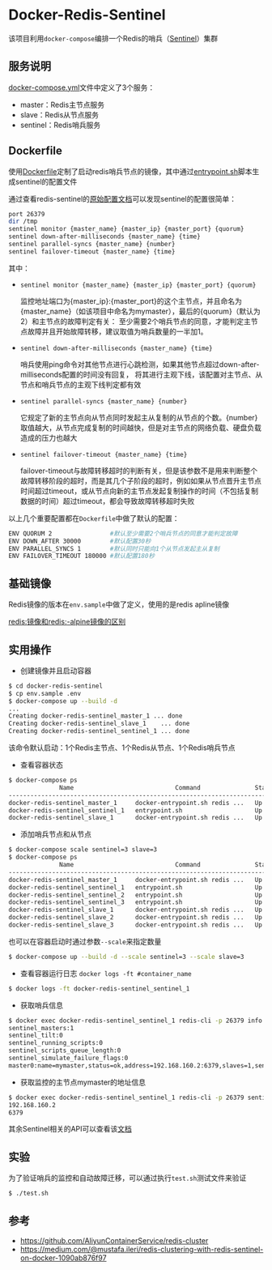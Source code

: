 Docker-Redis-Sentinel
====
该项目利用`docker-compose`编排一个Redis的哨兵（[Sentinel][1]）集群

服务说明
---
[docker-compose.yml][2]文件中定义了3个服务：

* master：Redis主节点服务
* slave：Redis从节点服务
* sentinel：Redis哨兵服务

Dockerfile
---
使用[Dockerfile][3]定制了启动redis哨兵节点的镜像，其中通过[entrypoint.sh][4]脚本生成sentinel的配置文件

通过查看redis-sentinel的[原始配置文档][5]可以发现sentinel的配置很简单：

```sh
port 26379
dir /tmp
sentinel monitor {master_name} {master_ip} {master_port} {quorum}
sentinel down-after-milliseconds {master_name} {time}
sentinel parallel-syncs {master_name} {number}
sentinel failover-timeout {master_name} {time}
```

其中：
* `sentinel monitor {master_name} {master_ip} {master_port} {quorum}` 

    监控地址端口为{master_ip}:{master_port}的这个主节点，并且命名为{master_name}（如该项目中命名为mymaster），最后的{quorum}（默认为2）和主节点的故障判定有关：
    至少需要2个哨兵节点的同意，才能判定主节点故障并且开始故障转移，建议取值为哨兵数量的一半加1。

* `sentinel down-after-milliseconds {master_name} {time}`

    哨兵使用ping命令对其他节点进行心跳检测，如果其他节点超过down-after-milliseconds配置的时间没有回复，
    将其进行主观下线，该配置对主节点、从节点和哨兵节点的主观下线判定都有效

* `sentinel parallel-syncs {master_name} {number}`

    它规定了新的主节点向从节点同时发起主从复制的从节点的个数。{number}取值越大，从节点完成复制的时间越快，但是对主节点的网络负载、硬盘负载造成的压力也越大

* `sentinel failover-timeout {master_name} {time}`

    failover-timeout与故障转移超时的判断有关，但是该参数不是用来判断整个故障转移阶段的超时，而是其几个子阶段的超时，例如如果从节点晋升主节点时间超过timeout，或从节点向新的主节点发起复制操作的时间（不包括复制数据的时间）超过timeout，都会导致故障转移超时失败

以上几个重要配置都在`Dockerfile`中做了默认的配置：

```sh
ENV QUORUM 2                #默认至少需要2个哨兵节点的同意才能判定故障
ENV DOWN_AFTER 30000        #默认配置30秒
ENV PARALLEL_SYNCS 1        #默认同时只能向1个从节点发起主从复制
ENV FAILOVER_TIMEOUT 180000 #默认配置180秒
```

基础镜像
---
Redis镜像的版本在`env.sample`中做了定义，使用的是redis apline镜像

[redis:<version>镜像和redis:<version>-alpine镜像的区别][6]
 
实用操作
---

* 创建镜像并且启动容器

```sh
$ cd docker-redis-sentinel
$ cp env.sample .env
$ docker-compose up --build -d
...
Creating docker-redis-sentinel_master_1 ... done
Creating docker-redis-sentinel_slave_1    ... done
Creating docker-redis-sentinel_sentinel_1 ... done
```

该命令默认启动：1个Redis主节点、1个Redis从节点、1个Redis哨兵节点

* 查看容器状态

```sh
$ docker-compose ps
              Name                            Command               State          Ports
-----------------------------------------------------------------------------------------------
docker-redis-sentinel_master_1     docker-entrypoint.sh redis ...   Up      6379/tcp
docker-redis-sentinel_sentinel_1   entrypoint.sh                    Up      26379/tcp, 6379/tcp
docker-redis-sentinel_slave_1      docker-entrypoint.sh redis ...   Up      6379/tcp
```

* 添加哨兵节点和从节点

```sh
$ docker-compose scale sentinel=3 slave=3
$ docker-compose ps
              Name                            Command               State          Ports
-----------------------------------------------------------------------------------------------
docker-redis-sentinel_master_1     docker-entrypoint.sh redis ...   Up      6379/tcp
docker-redis-sentinel_sentinel_1   entrypoint.sh                    Up      26379/tcp, 6379/tcp
docker-redis-sentinel_sentinel_2   entrypoint.sh                    Up      26379/tcp, 6379/tcp
docker-redis-sentinel_sentinel_3   entrypoint.sh                    Up      26379/tcp, 6379/tcp
docker-redis-sentinel_slave_1      docker-entrypoint.sh redis ...   Up      6379/tcp
docker-redis-sentinel_slave_2      docker-entrypoint.sh redis ...   Up      6379/tcp
docker-redis-sentinel_slave_3      docker-entrypoint.sh redis ...   Up      6379/tcp
```

也可以在容器启动时通过参数`--scale`来指定数量

```sh
$ docker-compose up --build -d --scale sentinel=3 --scale slave=3
```


* 查看容器运行日志 `docker logs -ft #container_name`

```sh
$ docker logs -ft docker-redis-sentinel_sentinel_1
```

* 获取哨兵信息

```sh
$ docker exec docker-redis-sentinel_sentinel_1 redis-cli -p 26379 info sentinel
sentinel_masters:1
sentinel_tilt:0
sentinel_running_scripts:0
sentinel_scripts_queue_length:0
sentinel_simulate_failure_flags:0
master0:name=mymaster,status=ok,address=192.168.160.2:6379,slaves=1,sentinels=1
```

* 获取监控的主节点mymaster的地址信息

```sh
$ docker exec docker-redis-sentinel_sentinel_1 redis-cli -p 26379 sentinel get-master-addr-by-name mymaster
192.168.160.2
6379
```

其余Sentinel相关的API可以查看该[文档][7]

实验
---

为了验证哨兵的监控和自动故障迁移，可以通过执行`test.sh`测试文件来验证

```sh
$ ./test.sh
```

参考
---
* https://github.com/AliyunContainerService/redis-cluster
* https://medium.com/@mustafa.ileri/redis-clustering-with-redis-sentinel-on-docker-1090ab876f97


[1]: https://redis.io/topics/sentinel
[2]: https://github.com/yankuangshi/redis-ha/blob/master/docker-redis-sentinel/docker-compose.yml
[3]: https://github.com/yankuangshi/redis-ha/blob/master/docker-redis-sentinel/Dockerfile
[4]: https://github.com/yankuangshi/redis-ha/blob/master/docker-redis-sentinel/entrypoint.sh
[5]: http://download.redis.io/redis-stable/sentinel.conf
[6]: https://hub.docker.com/_/redis#image_variants
[7]: https://redis.io/topics/sentinel#sentinel-api